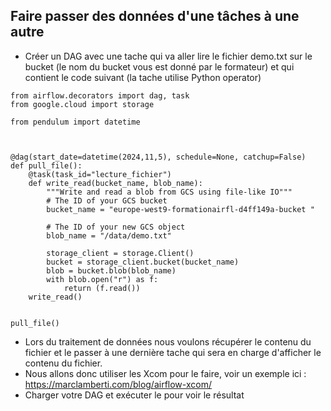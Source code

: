 ## Faire passer des données d'une tâches à une autre

* Créer un DAG avec une tache qui va aller lire le fichier demo.txt sur le bucket (le nom du bucket vous est donné par le formateur) et qui contient le code suivant (la tache utilise Python operator)
```
from airflow.decorators import dag, task
from google.cloud import storage

from pendulum import datetime



@dag(start_date=datetime(2024,11,5), schedule=None, catchup=False)
def pull_file():
    @task(task_id="lecture_fichier")
    def write_read(bucket_name, blob_name):
        """Write and read a blob from GCS using file-like IO"""
        # The ID of your GCS bucket
        bucket_name = "europe-west9-formationairfl-d4ff149a-bucket "

        # The ID of your new GCS object
        blob_name = "/data/demo.txt"

        storage_client = storage.Client()
        bucket = storage_client.bucket(bucket_name)
        blob = bucket.blob(blob_name)
        with blob.open("r") as f:
            return (f.read())
    write_read()


pull_file() 
```
* Lors du traitement de données nous voulons récupérer le contenu du fichier et le passer à une dernière tache qui sera en charge d'afficher le contenu du fichier.
* Nous allons donc utiliser les Xcom pour le faire, voir un exemple ici : https://marclamberti.com/blog/airflow-xcom/
* Charger votre DAG et exécuter le pour voir le résultat

